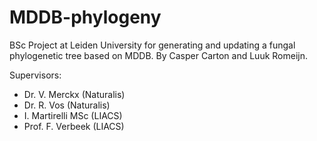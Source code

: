 # MDDB-phylogeny
BSc Project at Leiden University for generating and updating a fungal phylogenetic tree based on MDDB.
By Casper Carton and Luuk Romeijn.

Supervisors:
* Dr. V. Merckx (Naturalis)
* Dr. R. Vos (Naturalis)
* I. Martirelli MSc (LIACS)
* Prof. F. Verbeek (LIACS)
